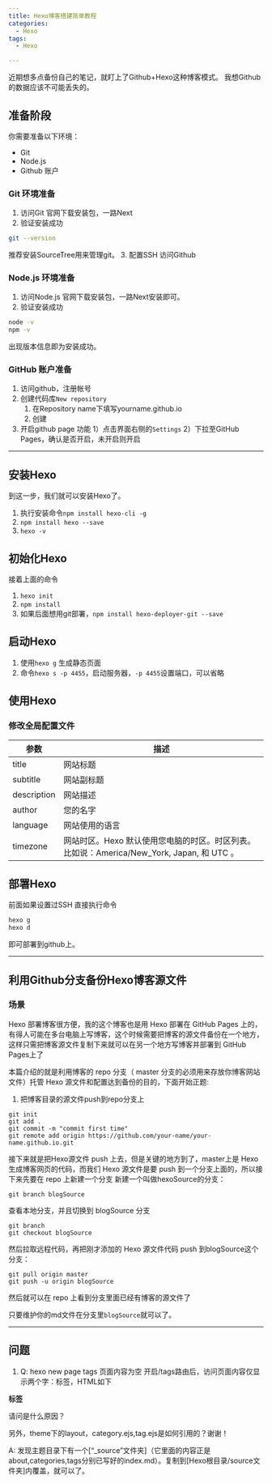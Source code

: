 ```yaml
---
title: Hexo博客搭建简单教程
categories: 
  - Hexo
tags: 
  - Hexo

---
```


近期想多点备份自己的笔记，就盯上了Github+Hexo这种博客模式。 我想Github的数据应该不可能丢失的。

## 准备阶段

你需要准备以下环境：

 - Git
 - Node.js
 - Github 账户

### Git 环境准备
1. 访问Git 官网下载安装包，一路Next
2. 验证安装成功
```bash
git --version
```
推荐安装SourceTree用来管理git。
3. 配置SSH 访问Github

### Node.js 环境准备
1. 访问Node.js 官网下载安装包，一路Next安装即可。
2. 验证安装成功
```bash
node -v
npm -v
```
出现版本信息即为安装成功。

### GitHub 账户准备
1. 访问github，注册帐号
2. 创建代码库`New repository`
    1) 在Repository name下填写yourname.github.io
    2) 创建
3. 开启github page 功能
    1）点击界面右侧的`Settings`
    2）下拉至GitHub Pages，确认是否开启，未开启则开启


----------


## 安装Hexo

到这一步，我们就可以安装Hexo了。
1. 执行安装命令`npm install hexo-cli -g`
2. `npm install hexo --save`
3. `hexo -v`

## 初始化Hexo
接着上面的命令
1. `hexo init`
2. `npm install`
3. 如果后面想用git部署，`npm install hexo-deployer-git --save`

## 启动Hexo
1. 使用`hexo g` 生成静态页面
2. 命令`hexo s -p 4455`，启动服务器，`-p 4455`设置端口，可以省略

## 使用Hexo
### 修改全局配置文件


|  参数  |  描述  |
| --------   | ----- |
|  title  |  网站标题  |
|  subtitle  |  网站副标题  |
|  description  |  网站描述  |
|  author  |  您的名字  |
|  language  |  网站使用的语言  |
|  timezone  |  网站时区。Hexo 默认使用您电脑的时区。时区列表。比如说：America/New_York, Japan, 和 UTC 。  |

## 部署Hexo
前面如果设置过SSH
直接执行命令
```bash
hexo g
hexo d
```
即可部署到github上。

----------


## 利用Github分支备份Hexo博客源文件
### 场景
Hexo 部署博客很方便，我的这个博客也是用 Hexo 部署在 GitHub Pages 上的，有得人可能在多台电脑上写博客，这个时候需要把博客的源文件备份在一个地方，这样只需把博客源文件复制下来就可以在另一个地方写博客并部署到 GitHub Pages上了

本篇介绍的就是利用博客的 repo 分支（ master 分支的必须用来存放你博客网站文件）托管 Hexo 源文件和配置达到备份的目的，下面开始正题:

1. 把博客目录的源文件push到repo分支上
```
git init
git add .
git commit -m "commit first time"
git remote add origin https://github.com/your-name/your-name.github.io.git
```

接下来就是把Hexo源文件 push 上去，但是关键的地方到了，master上是 Hexo 生成博客网页的代码，而我们 Hexo 源文件是要 push 到一个分支上面的，所以接下来先要在 repo 上新建一个分支
新建一个叫做hexoSource的分支：

```
git branch blogSource
```
查看本地分支，并且切换到 blogSource 分支
```
git branch
git checkout blogSource
```
然后拉取远程代码，再把刚才添加的 Hexo 源文件代码 push 到blogSource这个分支：

```
git pull origin master
git push -u origin blogSource
```
然后就可以在 repo 上看到分支里面已经有博客的源文件了

只要维护你的md文件在分支里`blogSource`就可以了。


----

## 问题

1. Q: hexo new page tags 页面内容为空 
开启/tags路由后，访问页面内容仅显示两个字：标签，HTML如下

**标签**

请问是什么原因？

另外，theme下的layout，category.ejs,tag.ejs是如何引用的？谢谢！

A: 发现主题目录下有一个[“_source”文件夹]（它里面的内容正是about,categories,tags分别已写好的index.md）。复制到[Hexo根目录/source文件夹]内覆盖，就可以了。